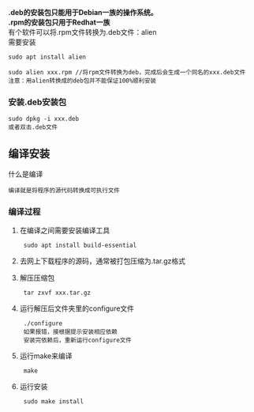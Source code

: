 **.deb的安装包只能用于Debian一族的操作系统。**  
**.rpm的安装包只用于Redhat一族**  
有个软件可以将.rpm文件转换为.deb文件：alien  
需要安装  

	sudo apt install alien  
	
	sudo alien xxx.rpm //将rpm文件转换为deb，完成后会生成一个同名的xxx.deb文件    
	注意：用alien转换成的deb包并不能保证100%顺利安装  

### 安装.deb安装包  

	sudo dpkg -i xxx.deb
	或者双击.deb文件

## 编译安装  
什么是编译  

	编译就是将程序的源代码转换成可执行文件
### 编译过程  
  
1. 在编译之间需要安装编译工具  

		sudo apt install build-essential
2. 去网上下载程序的源码，通常被打包压缩为.tar.gz格式  
3. 解压压缩包

		tar zxvf xxx.tar.gz
4. 运行解压后文件夹里的configure文件

		./configure
		如果报错，接根据提示安装相应依赖
		安装完依赖后，重新运行configure文件
5. 运行make来编译

		make
6. 运行安装

		sudo make install

  